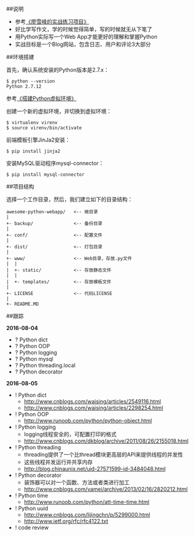 ##说明

* 参考[《廖雪峰的实战练习项目》](http://www.liaoxuefeng.com/wiki/001374738125095c955c1e6d8bb493182103fac9270762a000/001397616003925a3d157284cd24bc0952d6c4a7c9d8c55000)
* 好比学写作文，学的时候觉得简单，写的时候就无从下笔了
* 用Python实际写一个Web App才能更好的理解和掌握Python
* 实战目标是一个Blog网站，包含日志、用户和评论3大部分

##环境搭建

首先，确认系统安装的Python版本是2.7.x：

```
$ python --version
Python 2.7.12
```

参考[《搭建Python虚拟环境》](http://www.xumenger.com/python-environment-20160801/)

创建一个新的虚拟环境，并切换到虚拟环境：

```
$ virtualenv virenv
$ source virenv/bin/activate
```

前端模板引擎JinJa2安装：

```
$ pip install jinja2
```

安装MySQL驱动程序mysql-connector：

```
$ pip install mysql-connector
```

##项目结构

选择一个工作目录，然后，我们建立如下的目录结构：

```
awesome-python-webapp/   <-- 根目录
|
+- backup/               <-- 备份目录
|
+- conf/                 <-- 配置文件
|
+- dist/                 <-- 打包目录
|
+- www/                  <-- Web目录，存放.py文件
|  |
|  +- static/            <-- 存放静态文件
|  |
|  +- templates/         <-- 存放模板文件
|
+- LICENSE               <-- 代码LICENSE
|
+- README.MD
```

##跟踪

**2016-08-04**

* ? Python dict
* ? Python OOP
* ? Python logging
* ? Python mysql
* ? Python threading.local
* ? Python decorator

**2016-08-05**

* ! Python dict
  * http://www.cnblogs.com/waising/articles/2549116.html
  * http://www.cnblogs.com/waising/articles/2298254.html
* ! Python OOP
  * http://www.runoob.com/python/python-object.html
* ! Python logging
  * logging线程安全的，可配置打印的格式
  * http://www.cnblogs.com/dkblog/archive/2011/08/26/2155018.html
* ! Python threading
  * threading提供了一个比thread模块更高层的API来提供线程的并发性
  * 这些线程并发运行并共享内存
  * http://blog.chinaunix.net/uid-27571599-id-3484048.html
* ! Python decorator
  * 装饰器可以对一个函数、方法或者类进行加工
  * http://www.cnblogs.com/vamei/archive/2013/02/16/2820212.html
* ! Python time
  * http://www.runoob.com/python/att-time-time.html
* ! Python uuid
  * http://www.cnblogs.com/lijingchn/p/5299000.html
  * http://www.ietf.org/rfc/rfc4122.txt
* ! code review